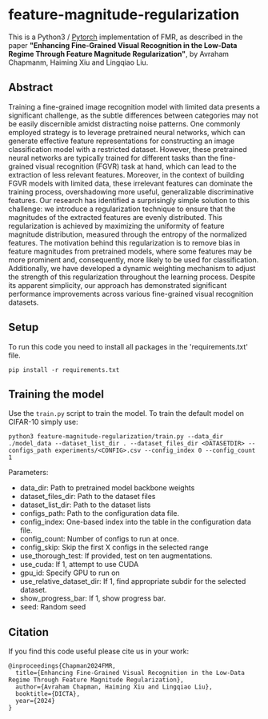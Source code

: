 # feature-magnitude-regularization

This is a Python3 / [Pytorch](https://pytorch.org/) implementation of FMR, as described in the paper **"Enhancing Fine-Grained Visual Recognition in the Low-Data Regime Through Feature Magnitude Regularization"**, by Avraham Chapmanm, Haiming Xiu and Lingqiao Liu.

## Abstract

Training a fine-grained image recognition model with limited data presents a significant challenge, as the subtle differences between categories may not be easily discernible amidst distracting noise patterns. One commonly employed strategy is to leverage pretrained neural networks, which can generate effective feature representations for constructing an image classification model with a restricted dataset. However, these pretrained neural networks are typically trained for different tasks than the fine-grained visual recognition (FGVR) task at hand, which can lead to the extraction of less relevant features. Moreover, in the context of building FGVR models with limited data, these irrelevant features can dominate the training process, overshadowing more useful, generalizable discriminative features.
Our research has identified a surprisingly simple solution to this challenge: we introduce a regularization technique to ensure that the magnitudes of the extracted features are evenly distributed. This regularization is achieved by maximizing the uniformity of feature magnitude distribution, measured through the entropy of the normalized features. The motivation behind this regularization is to remove bias in feature magnitudes from pretrained models, where some features may be more prominent and, consequently, more likely to be used for classification. Additionally, we have developed a dynamic weighting mechanism to adjust the strength of this regularization throughout the learning process. Despite its apparent simplicity, our approach has demonstrated significant performance improvements across various fine-grained visual recognition datasets.

## Setup

To run this code you need to install all packages in the 'requirements.txt' file.
```
pip install -r requirements.txt
```

## Training the model

Use the `train.py` script to train the model. To train the default model on 
CIFAR-10 simply use:

```
python3 feature-magnitude-regularization/train.py --data_dir ./model_data --dataset_list_dir . --dataset_files_dir <DATASETDIR> --configs_path experiments/<CONFIG>.csv --config_index 0 --config_count 1
```

Parameters:
- data_dir: Path to pretrained model backbone weights
- dataset_files_dir: Path to the dataset files
- dataset_list_dir: Path to the dataset lists
- configs_path: Path to the configuration data file.
- config_index: One-based index into the table in the configuration data file.
- config_count: Number of configs to run at once.
- config_skip: Skip the first X configs in the selected range
- use_thorough_test: If provided, test on ten augmentations.
- use_cuda: If 1, attempt to use CUDA
- gpu_id: Specify GPU to run on
- use_relative_dataset_dir: If 1, find appropriate subdir for the selected dataset.
- show_progress_bar: If 1, show progress bar.
- seed: Random seed

## Citation

If you find this code useful please cite us in your work:

```
@inproceedings{Chapman2024FMR,
  title={Enhancing Fine-Grained Visual Recognition in the Low-Data Regime Through Feature Magnitude Regularization},
  author={Avraham Chapman, Haiming Xiu and Lingqiao Liu},
  booktitle={DICTA},
  year={2024}
}
```